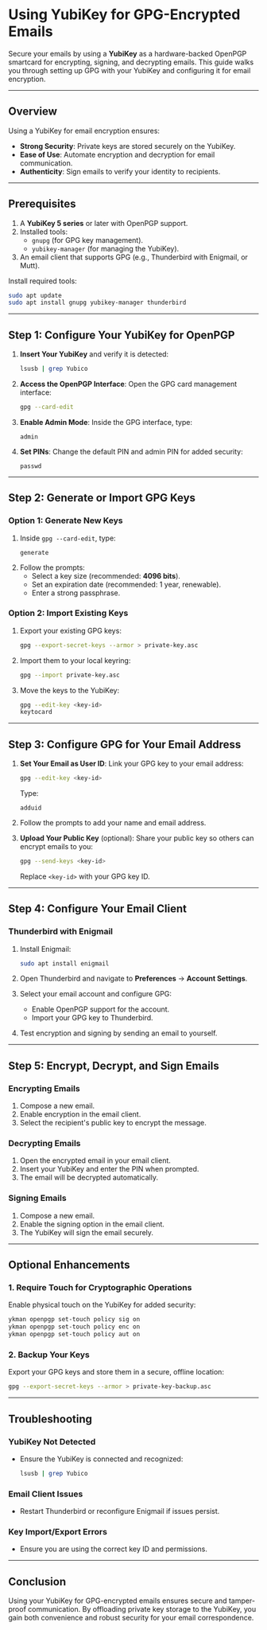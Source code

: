 # Using YubiKey for GPG-Encrypted Emails

Secure your emails by using a **YubiKey** as a hardware-backed OpenPGP smartcard for encrypting, signing, and decrypting emails. This guide walks you through setting up GPG with your YubiKey and configuring it for email encryption.

---

## **Overview**

Using a YubiKey for email encryption ensures:
- **Strong Security**: Private keys are stored securely on the YubiKey.
- **Ease of Use**: Automate encryption and decryption for email communication.
- **Authenticity**: Sign emails to verify your identity to recipients.

---

## **Prerequisites**

1. A **YubiKey 5 series** or later with OpenPGP support.
2. Installed tools:
   - `gnupg` (for GPG key management).
   - `yubikey-manager` (for managing the YubiKey).
3. An email client that supports GPG (e.g., Thunderbird with Enigmail, or Mutt).

Install required tools:
```bash
sudo apt update
sudo apt install gnupg yubikey-manager thunderbird
```

---

## **Step 1: Configure Your YubiKey for OpenPGP**

1. **Insert Your YubiKey** and verify it is detected:
   ```bash
   lsusb | grep Yubico
   ```

2. **Access the OpenPGP Interface**:
   Open the GPG card management interface:
   ```bash
   gpg --card-edit
   ```

3. **Enable Admin Mode**:
   Inside the GPG interface, type:
   ```plaintext
   admin
   ```

4. **Set PINs**:
   Change the default PIN and admin PIN for added security:
   ```plaintext
   passwd
   ```

---

## **Step 2: Generate or Import GPG Keys**

### **Option 1: Generate New Keys**
1. Inside `gpg --card-edit`, type:
   ```plaintext
   generate
   ```
2. Follow the prompts:
   - Select a key size (recommended: **4096 bits**).
   - Set an expiration date (recommended: 1 year, renewable).
   - Enter a strong passphrase.

### **Option 2: Import Existing Keys**
1. Export your existing GPG keys:
   ```bash
   gpg --export-secret-keys --armor > private-key.asc
   ```
2. Import them to your local keyring:
   ```bash
   gpg --import private-key.asc
   ```
3. Move the keys to the YubiKey:
   ```bash
   gpg --edit-key <key-id>
   keytocard
   ```

---

## **Step 3: Configure GPG for Your Email Address**

1. **Set Your Email as User ID**:
   Link your GPG key to your email address:
   ```bash
   gpg --edit-key <key-id>
   ```
   Type:
   ```plaintext
   adduid
   ```

2. Follow the prompts to add your name and email address.

3. **Upload Your Public Key** (optional):
   Share your public key so others can encrypt emails to you:
   ```bash
   gpg --send-keys <key-id>
   ```
   Replace `<key-id>` with your GPG key ID.

---

## **Step 4: Configure Your Email Client**

### **Thunderbird with Enigmail**
1. Install Enigmail:
   ```bash
   sudo apt install enigmail
   ```

2. Open Thunderbird and navigate to **Preferences** → **Account Settings**.

3. Select your email account and configure GPG:
   - Enable OpenPGP support for the account.
   - Import your GPG key to Thunderbird.

4. Test encryption and signing by sending an email to yourself.

---

## **Step 5: Encrypt, Decrypt, and Sign Emails**

### **Encrypting Emails**
1. Compose a new email.
2. Enable encryption in the email client.
3. Select the recipient's public key to encrypt the message.

### **Decrypting Emails**
1. Open the encrypted email in your email client.
2. Insert your YubiKey and enter the PIN when prompted.
3. The email will be decrypted automatically.

### **Signing Emails**
1. Compose a new email.
2. Enable the signing option in the email client.
3. The YubiKey will sign the email securely.

---

## **Optional Enhancements**

### **1. Require Touch for Cryptographic Operations**
Enable physical touch on the YubiKey for added security:
```bash
ykman openpgp set-touch policy sig on
ykman openpgp set-touch policy enc on
ykman openpgp set-touch policy aut on
```

### **2. Backup Your Keys**
Export your GPG keys and store them in a secure, offline location:
```bash
gpg --export-secret-keys --armor > private-key-backup.asc
```

---

## **Troubleshooting**

### **YubiKey Not Detected**
- Ensure the YubiKey is connected and recognized:
  ```bash
  lsusb | grep Yubico
  ```

### **Email Client Issues**
- Restart Thunderbird or reconfigure Enigmail if issues persist.

### **Key Import/Export Errors**
- Ensure you are using the correct key ID and permissions.

---

## **Conclusion**

Using your YubiKey for GPG-encrypted emails ensures secure and tamper-proof communication. By offloading private key storage to the YubiKey, you gain both convenience and robust security for your email correspondence.